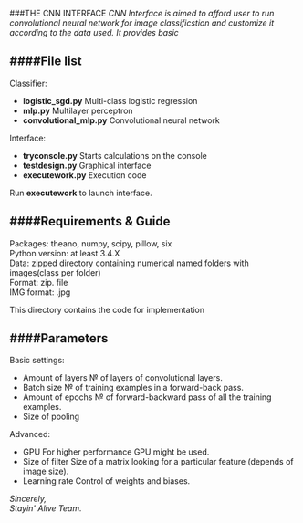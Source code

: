 ###THE CNN INTERFACE
*CNN Interface is aimed to afford user to run convolutional neural network for image 
classificstion and customize it according to the data used. It provides basic*

####File list
--------------------------------------------------------------------------------------------------------------------------
Classifier:
* **logistic_sgd.py**		Multi-class logistic regression
* **mlp.py**			Multilayer perceptron
* **convolutional_mlp.py**	Convolutional neural network

Interface:		
* **tryconsole.py**		Starts calculations on the console
* **testdesign.py** 	Graphical interface
* **executework.py**		Execution code

Run **executework** to launch interface.

####Requirements & Guide
--------------------------------------------------------------------------------------------------------------------------
Packages: theano, numpy, scipy, pillow, six<br />
Python version: at least 3.4.X<br />
Data: zipped directory containing numerical named folders with images(class per folder)<br />
Format: zip. file<br />
IMG format: .jpg<br />


This directory contains the code for implementation



####Parameters
-------------------------------------------------------------------------------------------------------------------------
Basic settings:
* Amount of layers	№ of layers of convolutional layers.
* Batch size		№ of training examples in a forward-back pass.
* Amount of epochs	№ of forward-backward pass of all the training examples.
* Size of pooling		


Advanced:
* GPU			For higher performance GPU might be used.
* Size of filter		Size of a matrix looking for a particular feature (depends of image size).
* Learning rate		Control of weights and biases.


*Sincerely,*<br />
*Stayin' Alive Team.*

